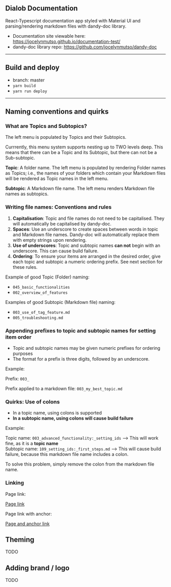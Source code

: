 ## Dialob Documentation

React-Typescript documentation app styled with Material UI and parsing/rendering markdown files with dandy-doc library.

* Documentation site viewable here: https://jocelynmutso.github.io/documentation-test/ 
* dandy-doc library repo: https://github.com/jocelynmutso/dandy-doc

---

## Build and deploy

* branch: master
* `yarn build`
* `yarn run deploy`

---

## Naming conventions and quirks


### What are Topics and Subtopics? 

The left menu is populated by Topics and their Subtopics.

Currrently, this menu system supports nesting up to TWO levels deep. This means that there can be a Topic and its Subtopic, but there can not be a Sub-subtopic.

**Topic**: A folder name. The left menu is populated by rendering Folder names as Topics; i.e., the names of your folders which contain your Markdown files will be rendered as Topic names in the left menu.  

**Subtopic**: A Markdown file name. The left menu renders Markdown file names as subtopics. 


### Writing file names: Conventions and rules

1. **Capitalisation**: Topic and file names do not need to be capitalised. They will automatically be capitalised by dandy-doc.
2. **Spaces**: Use an underscore to create spaces between words in topic and Markdown file names. Dandy-doc will automatically replace them with empty strings upon rendering.
3. **Use of underscores**: Topic and subtopic names **can not** begin with an underscore. This can cause build failure.
4. **Ordering**: To ensure your items are arranged in the desired order, give each topic and subtopic a numeric ordering prefix. See next section for these rules.

Example of good Topic (Folder) naming:

* `045_basic_functionalities`
* `002_overview_of_features`

Examples of good Subtopic (Markdown file) naming:

* `003_use_of_tag_feature.md`
* `005_troubleshooting.md`


### Appending prefixes to topic and subtopic names for setting item order

* Topic and subtopic names may be given numeric prefixes for ordering purposes
* The format for a prefix is three digits, followed by an underscore. 

Example:

Prefix: `003_`

Prefix applied to a markdown file: `003_my_best_topic.md`


### Quirks: Use of colons
* In a topic name, using colons is supported
* **In a subtopic name, using colons will cause build failure**

Example:

Topic name: `003_advanced_functionality:_setting_ids` --> This will work fine, as it is a **topic name**  
Subtopic name: `109_setting_ids:_first_steps.md` --> This will cause build failure, because this markdown file name includes a colon. 

To solve this problem, simply remove the colon from the markdown file name.

### Linking

Page link:

[Page link](#100_basic_operations/001_groups)


Page link with anchor:

[Page and anchor link](#105_advanced_operations/csv/walkthrough)


## Theming

TODO


## Adding brand / logo

TODO

